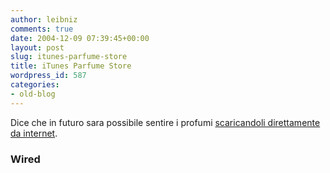 ```yaml
---
author: leibniz
comments: true
date: 2004-12-09 07:39:45+00:00
layout: post
slug: itunes-parfume-store
title: iTunes Parfume Store
wordpress_id: 587
categories:
- old-blog
---
```


Dice che in futuro sara possibile sentire i profumi [scaricandoli direttamente da internet](http://www.wired.com/news/business/0,1367,65964,00.html?tw=rss.TOP). 




### Wired
